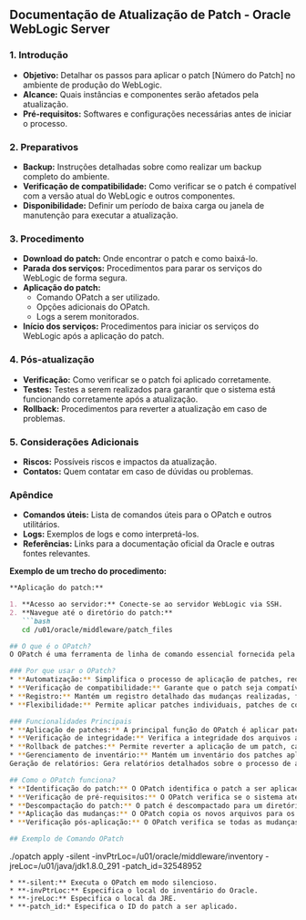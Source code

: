 ## Documentação de Atualização de Patch - Oracle WebLogic Server

### 1. Introdução
* **Objetivo:** Detalhar os passos para aplicar o patch [Número do Patch] no ambiente de produção do WebLogic.
* **Alcance:** Quais instâncias e componentes serão afetados pela atualização.
* **Pré-requisitos:** Softwares e configurações necessárias antes de iniciar o processo.

### 2. Preparativos
* **Backup:** Instruções detalhadas sobre como realizar um backup completo do ambiente.
* **Verificação de compatibilidade:** Como verificar se o patch é compatível com a versão atual do WebLogic e outros componentes.
* **Disponibilidade:** Definir um período de baixa carga ou janela de manutenção para executar a atualização.

### 3. Procedimento
* **Download do patch:** Onde encontrar o patch e como baixá-lo.
* **Parada dos serviços:** Procedimentos para parar os serviços do WebLogic de forma segura.
* **Aplicação do patch:**
    * Comando OPatch a ser utilizado.
    * Opções adicionais do OPatch.
    * Logs a serem monitorados.
* **Início dos serviços:** Procedimentos para iniciar os serviços do WebLogic após a aplicação do patch.

### 4. Pós-atualização
* **Verificação:** Como verificar se o patch foi aplicado corretamente.
* **Testes:** Testes a serem realizados para garantir que o sistema está funcionando corretamente após a atualização.
* **Rollback:** Procedimentos para reverter a atualização em caso de problemas.

### 5. Considerações Adicionais
* **Riscos:** Possíveis riscos e impactos da atualização.
* **Contatos:** Quem contatar em caso de dúvidas ou problemas.

### Apêndice
* **Comandos úteis:** Lista de comandos úteis para o OPatch e outros utilitários.
* **Logs:** Exemplos de logs e como interpretá-los.
* **Referências:** Links para a documentação oficial da Oracle e outras fontes relevantes.

**Exemplo de um trecho do procedimento:**

```markdown
**Aplicação do patch:**

1. **Acesso ao servidor:** Conecte-se ao servidor WebLogic via SSH.
2. **Navegue até o diretório do patch:**
   ```bash
   cd /u01/oracle/middleware/patch_files

## O que é o OPatch?
O OPatch é uma ferramenta de linha de comando essencial fornecida pela Oracle para automatizar a aplicação de patches em softwares Oracle, como o Oracle Database e o WebLogic Server. Ele garante a integridade do sistema, simplifica o processo de atualização e oferece funcionalidades como verificação de compatibilidade, registro de mudanças e rollback de patches.

### Por que usar o OPatch?
* **Automatização:** Simplifica o processo de aplicação de patches, reduzindo a possibilidade de erros manuais.
* **Verificação de compatibilidade:** Garante que o patch seja compatível com a versão atual do software e com outros patches já aplicados.
* **Registro:** Mantém um registro detalhado das mudanças realizadas, facilitando a auditoria e o rollback, se necessário.
* **Flexibilidade:** Permite aplicar patches individuais, patches de conjunto (PSUs) e realizar outras tarefas relacionadas a patches.

### Funcionalidades Principais
* **Aplicação de patches:** A principal função do OPatch é aplicar patches a um software Oracle.
* **Verificação de integridade:** Verifica a integridade dos arquivos após a aplicação do patch.
* **Rollback de patches:** Permite reverter a aplicação de um patch, caso necessário.
* **Gerenciamento de inventário:** Mantém um inventário dos patches aplicados.
Geração de relatórios: Gera relatórios detalhados sobre o processo de aplicação de patches.

## Como o OPatch funciona?
* **Identificação do patch:** O OPatch identifica o patch a ser aplicado com base em seu ID ou nome.
* **Verificação de pré-requisitos:** O OPatch verifica se o sistema atende aos pré-requisitos para a aplicação do patch.
* **Descompactação do patch:** O patch é descompactado para um diretório temporário.
* **Aplicação das mudanças:** O OPatch copia os novos arquivos para os locais corretos, atualiza os scripts e configurações, e registra as mudanças.
* **Verificação pós-aplicação:** O OPatch verifica se todas as mudanças foram aplicadas corretamente.

## Exemplo de Comando OPatch
```
./opatch apply -silent -invPtrLoc=/u01/oracle/middleware/inventory -jreLoc=/u01/java/jdk1.8.0_291 -patch_id=32548952
```
* **-silent:** Executa o OPatch em modo silencioso.
* **-invPtrLoc:** Especifica o local do inventário do Oracle.
* **-jreLoc:** Especifica o local da JRE.
* **-patch_id:* Especifica o ID do patch a ser aplicado.
